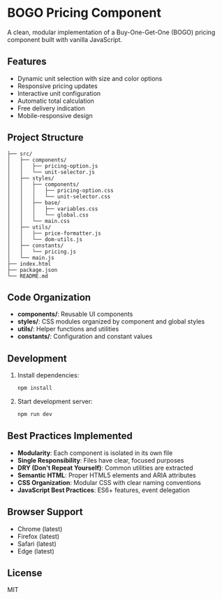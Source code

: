 # BOGO Pricing Component

A clean, modular implementation of a Buy-One-Get-One (BOGO) pricing component built with vanilla JavaScript.

## Features

- Dynamic unit selection with size and color options
- Responsive pricing updates
- Interactive unit configuration
- Automatic total calculation
- Free delivery indication
- Mobile-responsive design

## Project Structure

```
├── src/
│   ├── components/
│   │   ├── pricing-option.js
│   │   └── unit-selector.js
│   ├── styles/
│   │   ├── components/
│   │   │   ├── pricing-option.css
│   │   │   └── unit-selector.css
│   │   ├── base/
│   │   │   ├── variables.css
│   │   │   └── global.css
│   │   └── main.css
│   ├── utils/
│   │   ├── price-formatter.js
│   │   └── dom-utils.js
│   ├── constants/
│   │   └── pricing.js
│   └── main.js
├── index.html
├── package.json
└── README.md
```

## Code Organization

- **components/**: Reusable UI components
- **styles/**: CSS modules organized by component and global styles
- **utils/**: Helper functions and utilities
- **constants/**: Configuration and constant values

## Development

1. Install dependencies:
   ```bash
   npm install
   ```

2. Start development server:
   ```bash
   npm run dev
   ```

## Best Practices Implemented

- **Modularity**: Each component is isolated in its own file
- **Single Responsibility**: Files have clear, focused purposes
- **DRY (Don't Repeat Yourself)**: Common utilities are extracted
- **Semantic HTML**: Proper HTML5 elements and ARIA attributes
- **CSS Organization**: Modular CSS with clear naming conventions
- **JavaScript Best Practices**: ES6+ features, event delegation

## Browser Support

- Chrome (latest)
- Firefox (latest)
- Safari (latest)
- Edge (latest)

## License

MIT

